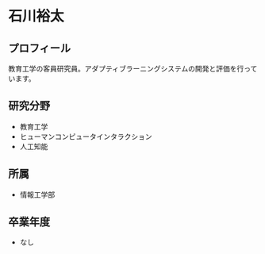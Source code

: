 # 石川裕太

## プロフィール

教育工学の客員研究員。アダプティブラーニングシステムの開発と評価を行っています。

## 研究分野

- 教育工学
- ヒューマンコンピュータインタラクション
- 人工知能

## 所属

- 情報工学部

## 卒業年度

- なし 
